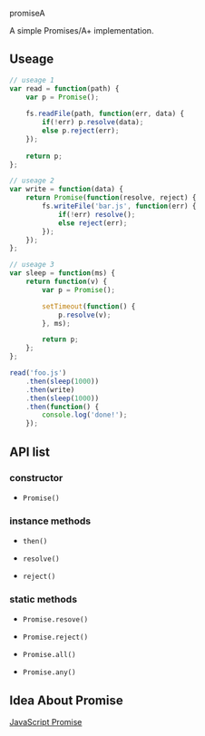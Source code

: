 promiseA

A simple Promises/A+ implementation.

## Useage

``` javascript
// useage 1
var read = function(path) {
    var p = Promise();
    
    fs.readFile(path, function(err, data) {
        if(!err) p.resolve(data);
        else p.reject(err);
    });
    
    return p;
};

// useage 2
var write = function(data) {
    return Promise(function(resolve, reject) {
        fs.writeFile('bar.js', function(err) {
            if(!err) resolve();
            else reject(err);
        });
    });
};

// useage 3
var sleep = function(ms) {
    return function(v) {
        var p = Promise();

        setTimeout(function() {
            p.resolve(v);
        }, ms);

        return p;
    };
};

read('foo.js')
    .then(sleep(1000))
    .then(write)
    .then(sleep(1000))
    .then(function() {
        console.log('done!');
    });
```

## API list

### constructor

- `Promise()`

### instance methods

- `then()`

- `resolve()`

- `reject()`

### static methods

- `Promise.resove()`

- `Promise.reject()`

- `Promise.all()`

- `Promise.any()`

## Idea About Promise

[JavaScript Promise](https://github.com/chemdemo/chemdemo.github.io/issues/6)
